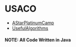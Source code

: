 # USACO
- [AStarPlatinumCamp](https://github.com/KevinLiu999/USACO/tree/master/AStarPlatinumCamp)
- [UsefulAlgorithms](https://github.com/KevinLiu999/USACO/tree/master/UsefulAlgorithms)

#### NOTE: All Code Written in Java
